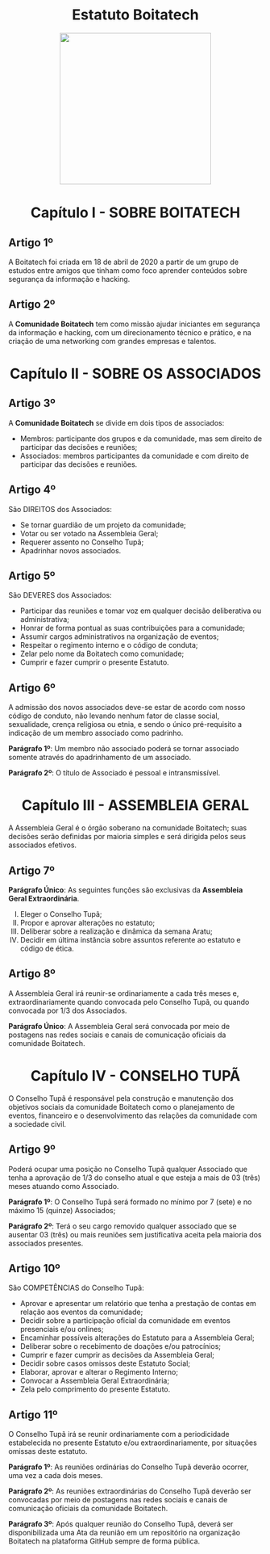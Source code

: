 
<h1 align="center"> Estatuto Boitatech </h1>
<div align='center'>
    <img src='https://i.imgur.com/L9nmyHE.png' width="300" height="300">
</div>

<h1 align="center"> Capítulo I - SOBRE BOITATECH </h1>

## **Artigo 1º**
A Boitatech foi criada em 18 de abril de 2020 a partir de um grupo de estudos entre amigos que tinham como foco aprender conteúdos sobre segurança da informação e hacking.

## **Artigo 2º**
A **Comunidade Boitatech** tem como missão ajudar iniciantes em segurança da informação e hacking, com um direcionamento técnico e prático, e na criação de uma networking com grandes empresas e talentos.

<h1 align="center"> Capítulo II - SOBRE OS ASSOCIADOS </h1>

## **Artigo 3º**
A **Comunidade Boitatech** se divide em dois tipos de associados:

- Membros: participante dos grupos e da comunidade, mas sem direito de participar das decisões e reuniões;
- Associados: membros participantes da comunidade e com direito de participar das decisões e reuniões.

## **Artigo 4º**
São DIREITOS dos Associados:

- Se tornar guardião de um projeto da comunidade;
- Votar ou ser votado na Assembleia Geral;
- Requerer assento no Conselho Tupã;
- Apadrinhar novos associados.

## **Artigo 5º**
São DEVERES dos Associados:

- Participar das reuniões e tomar voz em qualquer decisão deliberativa ou administrativa;
- Honrar de forma pontual as suas contribuições para a comunidade;
- Assumir cargos administrativos na organização de eventos;
- Respeitar o regimento interno e o código de conduta;
- Zelar pelo nome da Boitatech como comunidade;
- Cumprir e fazer cumprir o presente Estatuto.

## **Artigo 6º**
A admissão dos  novos associados deve-se estar de acordo com nosso código de conduto, não levando nenhum fator de classe social, sexualidade, crença religiosa ou etnia, e sendo o único pré-requisito a indicação de um membro associado como padrinho.

**Parágrafo 1º**: Um membro não associado poderá se tornar associado somente através do apadrinhamento de um associado.

**Parágrafo 2º**: O título de Associado é pessoal e intransmissível.

<h1 align="center"> Capítulo III - ASSEMBLEIA GERAL </h1>
A Assembleia Geral é o órgão soberano na comunidade Boitatech; suas decisões serão definidas por maioria simples e será dirigida pelos seus associados efetivos.

## **Artigo 7º**
**Parágrafo Único**: As seguintes funções são exclusivas da **Assembleia Geral Extraordinária**.
<ol type="I">
    <li>Eleger o Conselho Tupã;</li>
    <li>Propor e aprovar alterações no estatuto;</li>
    <li>Deliberar sobre a realização e dinâmica da semana Aratu;</li>
    <li>Decidir em última instância sobre assuntos referente ao estatuto e código de ética.</li>
</ol>

## **Artigo 8º**
A Assembleia Geral irá reunir-se ordinariamente a cada três meses e, extraordinariamente quando convocada pelo Conselho Tupã, ou quando convocada por 1/3 dos Associados.

**Parágrafo Único**: A Assembleia Geral será convocada por meio de postagens nas redes sociais e canais de comunicação oficiais da comunidade Boitatech.

<h1 align="center"> Capítulo IV - CONSELHO TUPÃ </h1>
O Conselho Tupã é responsável pela construção e manutenção dos objetivos sociais da comunidade Boitatech como o planejamento de eventos, financeiro e o desenvolvimento das relações da comunidade com a sociedade civil.

## **Artigo 9º**
Poderá ocupar uma posição no Conselho Tupã qualquer Associado que tenha a aprovação de 1/3 do conselho atual e que esteja a mais de 03 (três) meses atuando como Associado.

**Parágrafo 1º**: O Conselho Tupã será formado no mínimo por 7 (sete) e no máximo 15 (quinze) Associados;

**Parágrafo 2º**: Terá o seu cargo removido qualquer associado que se ausentar 03 (três) ou mais reuniões sem justificativa aceita pela maioria dos associados presentes.

## **Artigo 10º**
São COMPETÊNCIAS do Conselho Tupã:

- Aprovar e apresentar um relatório que tenha a prestação de contas em relação aos eventos da comunidade;
- Decidir sobre a participação oficial da comunidade em eventos presenciais e/ou onlines;
- Encaminhar possíveis alterações do Estatuto para a Assembleia Geral;
- Deliberar sobre o recebimento de doações e/ou patrocínios;
- Cumprir e fazer cumprir as decisões da Assembleia Geral;
- Decidir sobre casos omissos deste Estatuto Social;
- Elaborar, aprovar e alterar o Regimento Interno;
- Convocar a Assembleia Geral Extraordinária;
- Zela pelo comprimento do presente Estatuto.

## **Artigo 11º**
O Conselho Tupã irá se reunir ordinariamente com a periodicidade estabelecida no presente Estatuto e/ou extraordinariamente, por situações omissas deste estatuto.

**Parágrafo 1º**: As reuniões ordinárias do Conselho Tupã deverão ocorrer, uma vez a cada dois meses.

**Parágrafo 2º**: As reuniões extraordinárias do Conselho Tupã deverão ser convocadas por meio de postagens nas redes sociais e canais de comunicação oficiais da comunidade Boitatech.

**Parágrafo 3º**: Após qualquer reunião do Conselho Tupã, deverá ser disponibilizada uma Ata da reunião em um repositório na organização Boitatech na plataforma GitHub sempre de forma pública.
